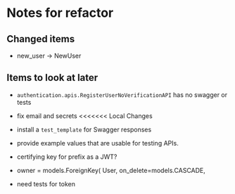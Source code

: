 # Notes for refactor

## Changed items
- new_user -> NewUser 

## Items to look at later
- `authentication.apis.RegisterUserNoVerificationAPI` has no swagger or tests
- fix email and secrets
<<<<<<< Local Changes
- install a `test_template` for Swagger responses
- provide example values that are usable for testing APIs.
- certifying key for prefix as a JWT? 
- owner = models.ForeignKey(
        User,
        on_delete=models.CASCADE, 

- need tests for token
